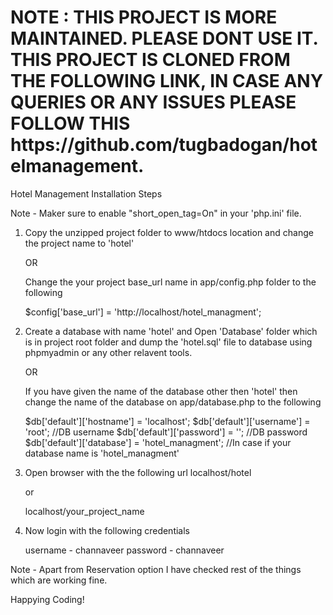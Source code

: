 <h1>NOTE : THIS PROJECT IS MORE MAINTAINED. PLEASE DONT USE IT. THIS PROJECT IS CLONED FROM THE FOLLOWING LINK, IN CASE ANY QUERIES OR ANY ISSUES PLEASE FOLLOW THIS https://github.com/tugbadogan/hotelmanagement.</h1>



Hotel Management Installation Steps

Note - Maker sure to enable "short_open_tag=On" in your 'php.ini' file.

1. Copy the unzipped project folder to www/htdocs location and change the project name to 'hotel' 

	OR
	
	Change the your project base_url name in app/config.php folder to the following
	
	$config['base_url']	= 'http://localhost/hotel_managment';

2. Create a database with name 'hotel' and Open 'Database' folder which is in project root folder and dump the 'hotel.sql' file to database using phpmyadmin or any other relavent tools.

	OR
	
	If you have given the name of the database other then 'hotel' then change the name of the database on app/database.php to the following
	
	$db['default']['hostname'] = 'localhost';
	$db['default']['username'] = 'root'; //DB username
	$db['default']['password'] = ''; //DB password
	$db['default']['database'] = 'hotel_managment'; //In case if your database name is 'hotel_managment'
	
3. Open browser with the the following url 
	localhost/hotel
	
	or 
	
	localhost/your_project_name
	
4. Now login with the following credentials

	username - channaveer
	password - channaveer

Note - Apart from Reservation option I have checked rest of the things which are working fine.

Happying Coding!

